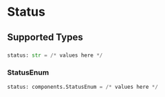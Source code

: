 # Status


## Supported Types

### 

```python
status: str = /* values here */
```

### StatusEnum

```python
status: components.StatusEnum = /* values here */
```

